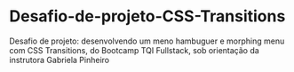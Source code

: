 # Desafio-de-projeto-CSS-Transitions
Desafio de projeto: desenvolvendo um meno hambuguer e morphing menu com CSS Transitions, do Bootcamp TQI Fullstack, sob orientação da instrutora Gabriela Pinheiro
